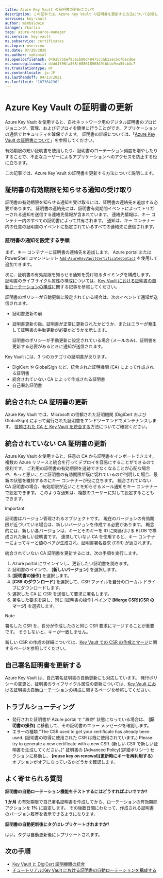 ```yaml
---
title: Azure Key Vault の証明書の更新について
description: この記事では、Azure Key Vault の証明書を更新する方法について説明します。
services: key-vault
author: msmbaldwin
manager: rkarlin
tags: azure-resource-manager
ms.service: key-vault
ms.subservice: certificates
ms.topic: overview
ms.date: 07/20/2020
ms.author: sebansal
ms.openlocfilehash: 0492575bef93a1b08d48475c3ab32ecbc7becd6e
ms.sourcegitcommit: dddd1596fa368f68861856849fbbbb9ea55cb4c7
ms.translationtype: HT
ms.contentlocale: ja-JP
ms.lasthandoff: 04/13/2021
ms.locfileid: "107364296"
---
```

# <a name="renew-your-azure-key-vault-certificates"></a>Azure Key Vault の証明書の更新

Azure Key Vault を使用すると、自社ネットワーク用のデジタル証明書のプロビジョニング、管理、およびデプロイを簡単に行うことができ、アプリケーションの通信でセキュリティを確保できます。 証明書の詳細については、「[Azure Key Vault の証明書について](./about-certificates.md)」を参照してください。

有効期限の短い証明書を使用したり、証明書のローテーション頻度を増やしたりすることで、不正なユーザーによるアプリケーションへのアクセスを防止する役に立ちます。

この記事では、Azure Key Vault の証明書を更新する方法について説明します。

## <a name="get-notified-about-certificate-expiration"></a>証明書の有効期限を知らせる通知の受け取り
証明書の有効期限を知らせる通知を受け取るには、証明書の連絡先を追加する必要があります。 証明書の連絡先には、証明書有効期間イベントによってトリガーされる通知を送信する連絡先情報が含まれています。 連絡先情報は、キー コンテナー内のすべての証明書によって共有されます。 通知は、キー コンテナー内の任意の証明書のイベントに指定されているすべての連絡先に送信されます。

### <a name="steps-to-set-certificate-notifications"></a>証明書の通知を設定する手順
まず、キー コンテナーに証明書の連絡先を追加します。 Azure portal または PowerShell コマンドレット [`Add-AzureKeyVaultCertificateContact`](/powershell/module/azurerm.keyvault/add-azurekeyvaultcertificatecontact) を使用して追加できます。

次に、証明書の有効期限を知らせる通知を受け取るタイミングを構成します。 証明書のライフサイクル属性の構成については、[Key Vault における証明書の自動ローテーションの構成](./tutorial-rotate-certificates.md#update-lifecycle-attributes-of-a-stored-certificate)に関する記事を参照してください。

証明書のポリシーが自動更新に設定されている場合は、次のイベントで通知が送信されます。

- 証明書更新の前
- 証明書更新の後。証明書が正常に更新されたかどうか、またはエラーが発生して証明書の手動更新が必要かどうかを示します。  

  証明書のポリシーが手動更新に設定されている場合 (メールのみ)、証明書を更新する必要があるときに通知が送信されます。  

Key Vault には、3 つのカテゴリの証明書があります。
-    DigiCert や GlobalSign など、統合された証明機関 (CA) によって作成される証明書
-    統合されていない CA によって作成される証明書
-    自己署名証明書

## <a name="renew-an-integrated-ca-certificate"></a>統合された CA 証明書の更新 
Azure Key Vault では、Microsoft の信頼された証明機関 (DigiCert および GlobalSign) によって発行された証明書をエンドツーエンドでメンテナンスします。 [信頼された CA と Key Vault を統合する](./how-to-integrate-certificate-authority.md)方法についてご確認ください。

## <a name="renew-a-nonintegrated-ca-certificate"></a>統合されていない CA 証明書の更新 
Azure Key Vault を使用すると、任意の CA から証明書をインポートできます。複数の Azure リソースと統合を行ってデプロイを容易にすることができるので便利です。 ご利用の証明書の有効期限を追跡できなくなることが心配な場合や、もっと悪いことに証明書の有効期限が既に切れているのが判明した場合、最新の状態を維持するのにキー コンテナーが役に立ちます。 統合されていない CA 証明書の場合、有効期限が近いことを知らせるメール通知をキー コンテナーで設定できます。 このような通知は、複数のユーザーに対して設定することもできます。

> [!IMPORTANT]
> 証明書はバージョン管理されるオブジェクトです。 現在のバージョンの有効期限が近づいている場合は、新しいバージョンを作成する必要があります。 概念的には、新しい各バージョンは、キーとそのキーを ID に関連付ける BLOB で構成された新しい証明書です。 連携していない CA を使用すると、キー コンテナーによってキーと値のペアが生成され、証明書署名要求 (CSR) が返されます。

統合されていない CA 証明書を更新するには、次の手順を実行します。

1. Azure portal にサインインし、更新したい証明書を開きます。
1. 証明書のペインで、 **[新しいバージョン]** を選択します。
1. **[証明書の操作]** を選択します。
1. **[CSR のダウンロード]** を選択して、CSR ファイルを自分のローカル ドライブにダウンロードします。
1. 選択した CA に CSR を送信して要求に署名します。
1. 署名した要求を戻し、同じ [証明書の操作] ペインで **[Merge CSR]\(CSR のマージ\)** を選択します。

> [!NOTE]
> 署名した CSR を、自分が作成したのと同じ CSR 要求にマージすることが重要です。 そうしないと、キーが一致しません。

新しい CSR の作成の詳細については、[Key Vault での CSR の作成とマージ]( https://docs.microsoft.com/azure/key-vault/certificates/create-certificate-signing-request#azure-portal)に関するページを参照してください。

## <a name="renew-a-self-signed-certificate"></a>自己署名証明書を更新する

Azure Key Vault は、自己署名証明書の自動更新にも対応しています。 発行ポリシーの変更と、証明書のライフサイクル属性の更新については、[Key Vault における証明書の自動ローテーションの構成](./tutorial-rotate-certificates.md#update-lifecycle-attributes-of-a-stored-certificate)に関するページを参照してください。

## <a name="troubleshoot"></a>トラブルシューティング
* 発行された証明書が Azure portal で "*無効*" 状態になっている場合は、 **[証明書の操作]** に移動して、その証明書のエラー メッセージを確認します。
* エラーの種類 "The CSR used to get your certificate has already been used. (証明書の取得に使用された CSR は既に使用されています。) Please try to generate a new certificate with a new CSR. (新しい CSR で新しい証明書を生成してください。)"
  証明書の [Advanced Policy]\(詳細ポリシー\) セクションに移動し、 **[reuse key on renewal]\(更新時にキーを再利用する\)** オプションがオフになっているかどうかを確認します。


## <a name="frequently-asked-questions"></a>よく寄せられる質問

**証明書の自動ローテーション機能をテストするにはどうすればよいですか?**

**1 か月** の有効期限で自己署名証明書を作成してから、ローテーションの有効期間アクションを **1%** に設定します。 その後数日間にわたって、作成される証明書のバージョン履歴を表示できるようになります。
  
**証明書の自動更新後にタグはレプリケートされますか?**

はい。タグは自動更新後にレプリケートされます。

## <a name="next-steps"></a>次の手順
*    [Key Vault と DigiCert 証明機関の統合](how-to-integrate-certificate-authority.md)
*    [チュートリアル:Key Vault における証明書の自動ローテーションを構成する](tutorial-rotate-certificates.md)

